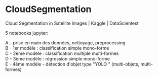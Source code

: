 # CloudSegmentation
Cloud Segmentation in Satellite Images | Kaggle | DataScientest

5 notebooks jupyter:

A - prise en main des données, nettoyage, preprocessing   
B - 1er modèle : classification simple mono-forme   
C - 2ème modèle : classification multiple multi-formes    
D - 3ème modèle : régression simple mono-forme    
E - 4ème modèle - détection d'objet type "YOLO " (multi-objets, multi-formes)   



